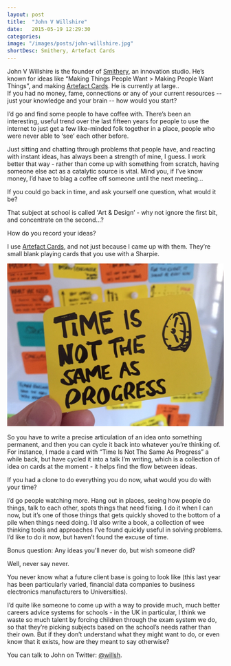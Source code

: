 ```yaml
---
layout: post
title:  "John V Willshire"
date:   2015-05-19 12:29:30
categories: 
image: "/images/posts/john-willshire.jpg"
shortDesc: Smithery, Artefact Cards
---
```

<div class="intro">John V Willshire is the founder of <a href="http://smithery.co/">Smithery</a>, an innovation studio. He’s known for ideas like “Making Things People Want > Making People Want Things”, and making <a href="http://artefactshop.com/">Artefact Cards</a>. He is currently at large..</div>

<div class="question">
  If you had no money, fame, connections or any of your current resources -- just your knowledge and your brain -- how would you start?
</div>

<div class="answer">
  <p>
    I’d go and find some people to have coffee with. There’s been an interesting, useful trend over the last fifteen years for people to use the internet to just get a few like-minded folk together in a place, people who were never able to ‘see’ each other before. 
  </p>
  <p>
    Just sitting and chatting through problems that people have, and reacting with instant ideas, has always been a strength of mine, I guess. I work better that way - rather than come up with something from scratch, having someone else act as a catalytic source is vital. Mind you, if I’ve know money, I’d have to blag a coffee off someone until the next meeting...
  </p>
</div>

<div class="question">If you could go back in time, and ask yourself one question, what would it be?</div>

<div class="answer">
  <p>
    That subject at school is called 'Art & Design’ - why not ignore the first bit, and concentrate on the second…?
  </p>
</div>

<div class="question">How do you record your ideas?</div>

<div class="answer">
  <p>
    I use <a href="http://artefactshop.com/">Artefact Cards</a>, and not just because I came up with them. They’re small blank playing cards that you use with a Sharpie. 
  </p>
  <img src="/images/posts/artefact-card.jpg"><br>
  <p>
    So you have to write a precise articulation of an idea onto something permanent, and then you can cycle it back into whatever you’re thinking of. For instance, I made a card with “Time Is Not The Same As Progress” a while back, but have cycled it into a talk I’m writing, which is a collection of idea on cards at the moment - it helps find the flow between ideas.
  </p>
</div>

<div class="question">If you had a clone to do everything you do now, what would you do with your time?</div>

<div class="answer">
  <p>
    I’d go people watching more. Hang out in places, seeing how people do things, talk to each other, spots things that need fixing. I do it when I can now, but it’s one of those things that gets quickly shoved to the bottom of a pile when things need doing. I’d also write a book, a collection of wee thinking tools and approaches I’ve found quickly useful in solving problems. I’d like to do it now, but haven’t found the excuse of time.
  </p>
</div>

<div class="question">Bonus question: Any ideas you'll never do, but wish someone did?</div>

<div class="answer">
  <p>
    Well, never say never. 
  </p>
  <p>
    You never know what a future client base is going to look like (this last year has been particularly varied, financial data companies to business electronics manufacturers to Universities). 
  </p>
  <p>
    I’d quite like someone to come up with a way to provide much, much better careers advice systems for schools - in the UK in particular, I think we waste so much talent by forcing children through the exam system we do, so that they’re picking subjects based on the school’s needs rather than their own. But if they don’t understand what they might want to do, or even know that it exists, how are they meant to say otherwise?
  </p>
</div>

<p>You can talk to John on Twitter: <a href="http://www.twitter.com/willsh">@willsh</a>.</p>